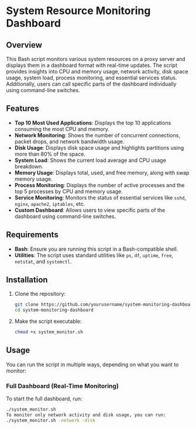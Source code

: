 # System Resource Monitoring Dashboard

## Overview
This Bash script monitors various system resources on a proxy server and displays them in a dashboard format with real-time updates. The script provides insights into CPU and memory usage, network activity, disk space usage, system load, process monitoring, and essential services status. Additionally, users can call specific parts of the dashboard individually using command-line switches.

## Features
- **Top 10 Most Used Applications**: Displays the top 10 applications consuming the most CPU and memory.
- **Network Monitoring**: Shows the number of concurrent connections, packet drops, and network bandwidth usage.
- **Disk Usage**: Displays disk space usage and highlights partitions using more than 80% of the space.
- **System Load**: Shows the current load average and CPU usage breakdown.
- **Memory Usage**: Displays total, used, and free memory, along with swap memory usage.
- **Process Monitoring**: Displays the number of active processes and the top 5 processes by CPU and memory usage.
- **Service Monitoring**: Monitors the status of essential services like `sshd`, `nginx`, `apache2`, `iptables`, etc.
- **Custom Dashboard**: Allows users to view specific parts of the dashboard using command-line switches.

## Requirements
- **Bash**: Ensure you are running this script in a Bash-compatible shell.
- **Utilities**: The script uses standard utilities like `ps`, `df`, `uptime`, `free`, `netstat`, and `systemctl`.

## Installation
1. Clone the repository:
    ```bash
    git clone https://github.com/yourusername/system-monitoring-dashboard.git
    cd system-monitoring-dashboard
    ```
2. Make the script executable:
    ```bash
    chmod +x system_monitor.sh
    ```

## Usage
You can run the script in multiple ways, depending on what you want to monitor:

### Full Dashboard (Real-Time Monitoring)
To start the full dashboard, run:
```bash
./system_monitor.sh
To monitor only network activity and disk usage, you can run:
./system_monitor.sh -network -disk


 

